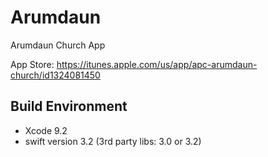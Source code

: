 # Arumdaun
Arumdaun Church App

App Store:
https://itunes.apple.com/us/app/apc-arumdaun-church/id1324081450

## Build Environment
- Xcode 9.2
- swift version 3.2 (3rd party libs: 3.0 or 3.2)
